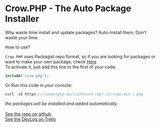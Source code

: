 # Crow.PHP - The Auto Package Installer
Why waste time install and update packages? Auto-Install them, Don't waste your time.

How to use?

`Crow.PHP` uses Packagist repo format, so if you are looking for packages or want to make your own package, check [Here](https://packagist.org/)<br>
To activate it, just add this line to the first of your code:
```PHP
include('crow.php');
```
Or
Run this code in your console:
```PHP
curl -sS https://crowdotphp.martiaforoud.repl.co/crow.min | php
```

*the packages will be installed and added automatically.*
<br><br>
[See the repo on github](https://github.com/chattybot0/crow.php/)
<br>
[See the DevLog on Trello](https://trello.com/b/nZMhZM0q/crowphp)
